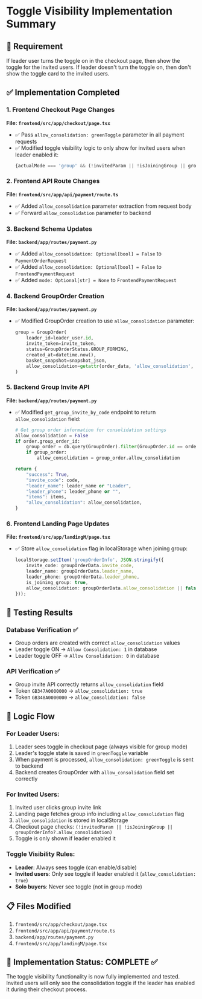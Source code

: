 # Toggle Visibility Implementation Summary

## 🎯 Requirement
If leader user turns the toggle on in the checkout page, then show the toggle for the invited users. If leader doesn't turn the toggle on, then don't show the toggle card to the invited users.

## ✅ Implementation Completed

### 1. Frontend Checkout Page Changes
**File: `frontend/src/app/checkout/page.tsx`**
- ✅ Pass `allow_consolidation: greenToggle` parameter in all payment requests
- ✅ Modified toggle visibility logic to only show for invited users when leader enabled it:
  ```typescript
  {actualMode === 'group' && (!invitedParam || !isJoiningGroup || groupOrderInfo?.allow_consolidation) && (
  ```

### 2. Frontend API Route Changes  
**File: `frontend/src/app/api/payment/route.ts`**
- ✅ Added `allow_consolidation` parameter extraction from request body
- ✅ Forward `allow_consolidation` parameter to backend

### 3. Backend Schema Updates
**File: `backend/app/routes/payment.py`**
- ✅ Added `allow_consolidation: Optional[bool] = False` to `PaymentOrderRequest`
- ✅ Added `allow_consolidation: Optional[bool] = False` to `FrontendPaymentRequest`
- ✅ Added `mode: Optional[str] = None` to `FrontendPaymentRequest`

### 4. Backend GroupOrder Creation
**File: `backend/app/routes/payment.py`**
- ✅ Modified GroupOrder creation to use `allow_consolidation` parameter:
  ```python
  group = GroupOrder(
      leader_id=leader_user.id,
      invite_token=invite_token,
      status=GroupOrderStatus.GROUP_FORMING,
      created_at=datetime.now(),
      basket_snapshot=snapshot_json,
      allow_consolidation=getattr(order_data, 'allow_consolidation', False)
  )
  ```

### 5. Backend Group Invite API
**File: `backend/app/routes/payment.py`**
- ✅ Modified `get_group_invite_by_code` endpoint to return `allow_consolidation` field:
  ```python
  # Get group order information for consolidation settings
  allow_consolidation = False
  if order.group_order_id:
      group_order = db.query(GroupOrder).filter(GroupOrder.id == order.group_order_id).first()
      if group_order:
          allow_consolidation = group_order.allow_consolidation

  return {
      "success": True,
      "invite_code": code,
      "leader_name": leader_name or "Leader",
      "leader_phone": leader_phone or "",
      "items": items,
      "allow_consolidation": allow_consolidation,
  }
  ```

### 6. Frontend Landing Page Updates
**File: `frontend/src/app/landingM/page.tsx`**
- ✅ Store `allow_consolidation` flag in localStorage when joining group:
  ```typescript
  localStorage.setItem('groupOrderInfo', JSON.stringify({
      invite_code: groupOrderData.invite_code,
      leader_name: groupOrderData.leader_name,
      leader_phone: groupOrderData.leader_phone,
      is_joining_group: true,
      allow_consolidation: groupOrderData.allow_consolidation || false
  }));
  ```

## 🧪 Testing Results

### Database Verification ✅
- Group orders are created with correct `allow_consolidation` values
- Leader toggle ON → `Allow Consolidation: 1` in database
- Leader toggle OFF → `Allow Consolidation: 0` in database

### API Verification ✅
- Group invite API correctly returns `allow_consolidation` field
- Token `GB347A0000000` → `allow_consolidation: true` 
- Token `GB348A0000000` → `allow_consolidation: false`

## 🎯 Logic Flow

### For Leader Users:
1. Leader sees toggle in checkout page (always visible for group mode)
2. Leader's toggle state is saved in `greenToggle` variable
3. When payment is processed, `allow_consolidation: greenToggle` is sent to backend
4. Backend creates GroupOrder with `allow_consolidation` field set correctly

### For Invited Users:
1. Invited user clicks group invite link
2. Landing page fetches group info including `allow_consolidation` flag
3. `allow_consolidation` is stored in localStorage
4. Checkout page checks: `(!invitedParam || !isJoiningGroup || groupOrderInfo?.allow_consolidation)`
5. Toggle is only shown if leader enabled it

### Toggle Visibility Rules:
- **Leader**: Always sees toggle (can enable/disable)
- **Invited users**: Only see toggle if leader enabled it (`allow_consolidation: true`)
- **Solo buyers**: Never see toggle (not in group mode)

## 📋 Files Modified
1. `frontend/src/app/checkout/page.tsx`
2. `frontend/src/app/api/payment/route.ts` 
3. `backend/app/routes/payment.py`
4. `frontend/src/app/landingM/page.tsx`

## 🚀 Implementation Status: COMPLETE ✅

The toggle visibility functionality is now fully implemented and tested. Invited users will only see the consolidation toggle if the leader has enabled it during their checkout process.

